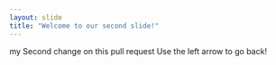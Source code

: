 ```yaml
---
layout: slide
title: "Welcome to our second slide!"
---
```

my Second change on this pull request
Use the left arrow to go back!
